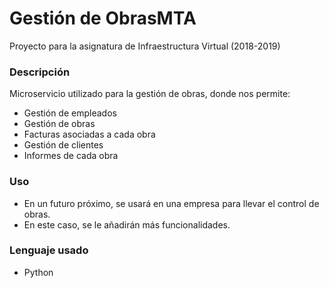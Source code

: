 # Gestión de ObrasMTA

Proyecto para la asignatura de Infraestructura Virtual (2018-2019)

### Descripción

Microservicio utilizado para la gestión de obras, donde nos permite:
- Gestión de empleados
- Gestión de obras
- Facturas asociadas a cada obra
- Gestión de clientes
- Informes de cada obra

### Uso
- En un futuro próximo, se usará en una empresa para llevar el control de obras.
- En este caso, se le añadirán más funcionalidades.

### Lenguaje usado
- Python
